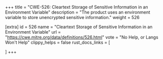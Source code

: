+++
title = "CWE-526: Cleartext Storage of Sensitive Information in an Environment Variable"
description	= "The product uses an environment variable to store unencrypted sensitive information."
weight = 526

[extra]
id = 526
name = "Cleartext Storage of Sensitive Information in an Environment Variable"
url = "https://cwe.mitre.org/data/definitions/526.html"
vote = "No Help, or Langs Won't Help"
clippy_helps = false
rust_docs_links = [
	
]
+++

